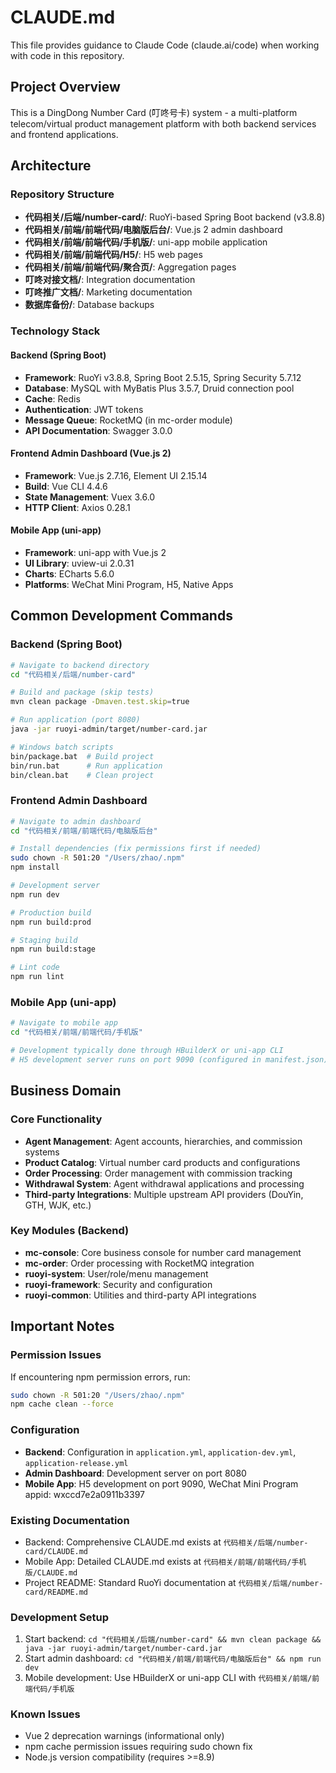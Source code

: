 # CLAUDE.md

This file provides guidance to Claude Code (claude.ai/code) when working with code in this repository.

## Project Overview

This is a DingDong Number Card (叮咚号卡) system - a multi-platform telecom/virtual product management platform with both backend services and frontend applications.

## Architecture

### Repository Structure
- **代码相关/后端/number-card/**: RuoYi-based Spring Boot backend (v3.8.8)
- **代码相关/前端/前端代码/电脑版后台/**: Vue.js 2 admin dashboard
- **代码相关/前端/前端代码/手机版/**: uni-app mobile application
- **代码相关/前端/前端代码/H5/**: H5 web pages
- **代码相关/前端/前端代码/聚合页/**: Aggregation pages
- **叮咚对接文档/**: Integration documentation
- **叮咚推广文档/**: Marketing documentation
- **数据库备份/**: Database backups

### Technology Stack

#### Backend (Spring Boot)
- **Framework**: RuoYi v3.8.8, Spring Boot 2.5.15, Spring Security 5.7.12
- **Database**: MySQL with MyBatis Plus 3.5.7, Druid connection pool
- **Cache**: Redis
- **Authentication**: JWT tokens
- **Message Queue**: RocketMQ (in mc-order module)
- **API Documentation**: Swagger 3.0.0

#### Frontend Admin Dashboard (Vue.js 2)
- **Framework**: Vue.js 2.7.16, Element UI 2.15.14
- **Build**: Vue CLI 4.4.6
- **State Management**: Vuex 3.6.0
- **HTTP Client**: Axios 0.28.1

#### Mobile App (uni-app)
- **Framework**: uni-app with Vue.js 2
- **UI Library**: uview-ui 2.0.31
- **Charts**: ECharts 5.6.0
- **Platforms**: WeChat Mini Program, H5, Native Apps

## Common Development Commands

### Backend (Spring Boot)
```bash
# Navigate to backend directory
cd "代码相关/后端/number-card"

# Build and package (skip tests)
mvn clean package -Dmaven.test.skip=true

# Run application (port 8080)
java -jar ruoyi-admin/target/number-card.jar

# Windows batch scripts
bin/package.bat  # Build project
bin/run.bat      # Run application
bin/clean.bat    # Clean project
```

### Frontend Admin Dashboard
```bash
# Navigate to admin dashboard
cd "代码相关/前端/前端代码/电脑版后台"

# Install dependencies (fix permissions first if needed)
sudo chown -R 501:20 "/Users/zhao/.npm"
npm install

# Development server
npm run dev

# Production build
npm run build:prod

# Staging build
npm run build:stage

# Lint code
npm run lint
```

### Mobile App (uni-app)
```bash
# Navigate to mobile app
cd "代码相关/前端/前端代码/手机版"

# Development typically done through HBuilderX or uni-app CLI
# H5 development server runs on port 9090 (configured in manifest.json)
```

## Business Domain

### Core Functionality
- **Agent Management**: Agent accounts, hierarchies, and commission systems
- **Product Catalog**: Virtual number card products and configurations
- **Order Processing**: Order management with commission tracking
- **Withdrawal System**: Agent withdrawal applications and processing
- **Third-party Integrations**: Multiple upstream API providers (DouYin, GTH, WJK, etc.)

### Key Modules (Backend)
- **mc-console**: Core business console for number card management
- **mc-order**: Order processing with RocketMQ integration
- **ruoyi-system**: User/role/menu management
- **ruoyi-framework**: Security and configuration
- **ruoyi-common**: Utilities and third-party API integrations

## Important Notes

### Permission Issues
If encountering npm permission errors, run:
```bash
sudo chown -R 501:20 "/Users/zhao/.npm"
npm cache clean --force
```

### Configuration
- **Backend**: Configuration in `application.yml`, `application-dev.yml`, `application-release.yml`
- **Admin Dashboard**: Development server on port 8080
- **Mobile App**: H5 development on port 9090, WeChat Mini Program appid: wxccd7e2a0911b3397

### Existing Documentation
- Backend: Comprehensive CLAUDE.md exists at `代码相关/后端/number-card/CLAUDE.md`
- Mobile App: Detailed CLAUDE.md exists at `代码相关/前端/前端代码/手机版/CLAUDE.md`
- Project README: Standard RuoYi documentation at `代码相关/后端/number-card/README.md`

### Development Setup
1. Start backend: `cd "代码相关/后端/number-card" && mvn clean package && java -jar ruoyi-admin/target/number-card.jar`
2. Start admin dashboard: `cd "代码相关/前端/前端代码/电脑版后台" && npm run dev`
3. Mobile development: Use HBuilderX or uni-app CLI with `代码相关/前端/前端代码/手机版`

### Known Issues
- Vue 2 deprecation warnings (informational only)
- npm cache permission issues requiring sudo chown fix
- Node.js version compatibility (requires >=8.9)